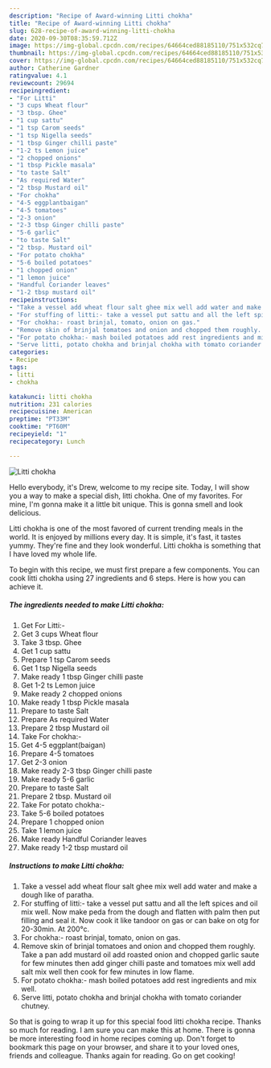 ```yaml
---
description: "Recipe of Award-winning Litti chokha"
title: "Recipe of Award-winning Litti chokha"
slug: 628-recipe-of-award-winning-litti-chokha
date: 2020-09-30T08:35:59.712Z
image: https://img-global.cpcdn.com/recipes/64664ced88185110/751x532cq70/litti-chokha-recipe-main-photo.jpg
thumbnail: https://img-global.cpcdn.com/recipes/64664ced88185110/751x532cq70/litti-chokha-recipe-main-photo.jpg
cover: https://img-global.cpcdn.com/recipes/64664ced88185110/751x532cq70/litti-chokha-recipe-main-photo.jpg
author: Catherine Gardner
ratingvalue: 4.1
reviewcount: 29694
recipeingredient:
- "For Litti"
- "3 cups Wheat flour"
- "3 tbsp. Ghee"
- "1 cup sattu"
- "1 tsp Carom seeds"
- "1 tsp Nigella seeds"
- "1 tbsp Ginger chilli paste"
- "1-2 ts Lemon juice"
- "2 chopped onions"
- "1 tbsp Pickle masala"
- "to taste Salt"
- "As required Water"
- "2 tbsp Mustard oil"
- "For chokha"
- "4-5 eggplantbaigan"
- "4-5 tomatoes"
- "2-3 onion"
- "2-3 tbsp Ginger chilli paste"
- "5-6 garlic"
- "to taste Salt"
- "2 tbsp. Mustard oil"
- "For potato chokha"
- "5-6 boiled potatoes"
- "1 chopped onion"
- "1 lemon juice"
- "Handful Coriander leaves"
- "1-2 tbsp mustard oil"
recipeinstructions:
- "Take a vessel add wheat flour salt ghee mix well add water and make a dough like of paratha."
- "For stuffing of litti:- take a vessel put sattu and all the left spices and oil mix well. Now make peda from the dough and flatten with palm then put filling and seal it. Now cook it like tandoor on gas or can bake on otg for 20-30min. At 200°c."
- "For chokha:- roast brinjal, tomato, onion on gas."
- "Remove skin of brinjal tomatoes and onion and chopped them roughly. Take a pan add mustard oil add roasted onion and chopped garlic saute for few minutes then add ginger chilli paste and tomatoes mix well add salt mix well then cook for few minutes in low flame."
- "For potato chokha:- mash boiled potatoes add rest ingredients and mix well."
- "Serve litti, potato chokha and brinjal chokha with tomato coriander chutney."
categories:
- Recipe
tags:
- litti
- chokha

katakunci: litti chokha 
nutrition: 231 calories
recipecuisine: American
preptime: "PT33M"
cooktime: "PT60M"
recipeyield: "1"
recipecategory: Lunch

---
```



![Litti chokha](https://img-global.cpcdn.com/recipes/64664ced88185110/751x532cq70/litti-chokha-recipe-main-photo.jpg)

Hello everybody, it's Drew, welcome to my recipe site. Today, I will show you a way to make a special dish, litti chokha. One of my favorites. For mine, I'm gonna make it a little bit unique. This is gonna smell and look delicious.

Litti chokha is one of the most favored of current trending meals in the world. It is enjoyed by millions every day. It is simple, it's fast, it tastes yummy. They're fine and they look wonderful. Litti chokha is something that I have loved my whole life.




To begin with this recipe, we must first prepare a few components. You can cook litti chokha using 27 ingredients and 6 steps. Here is how you can achieve it.

<!--inarticleads1-->

##### The ingredients needed to make Litti chokha:

1. Get For Litti:-
1. Get 3 cups Wheat flour
1. Take 3 tbsp. Ghee
1. Get 1 cup sattu
1. Prepare 1 tsp Carom seeds
1. Get 1 tsp Nigella seeds
1. Make ready 1 tbsp Ginger chilli paste
1. Get 1-2 ts Lemon juice
1. Make ready 2 chopped onions
1. Make ready 1 tbsp Pickle masala
1. Prepare to taste Salt
1. Prepare As required Water
1. Prepare 2 tbsp Mustard oil
1. Take For chokha:-
1. Get 4-5 eggplant(baigan)
1. Prepare 4-5 tomatoes
1. Get 2-3 onion
1. Make ready 2-3 tbsp Ginger chilli paste
1. Make ready 5-6 garlic
1. Prepare to taste Salt
1. Prepare 2 tbsp. Mustard oil
1. Take For potato chokha:-
1. Take 5-6 boiled potatoes
1. Prepare 1 chopped onion
1. Take 1 lemon juice
1. Make ready Handful Coriander leaves
1. Make ready 1-2 tbsp mustard oil




<!--inarticleads2-->

##### Instructions to make Litti chokha:

1. Take a vessel add wheat flour salt ghee mix well add water and make a dough like of paratha.
1. For stuffing of litti:- take a vessel put sattu and all the left spices and oil mix well. Now make peda from the dough and flatten with palm then put filling and seal it. Now cook it like tandoor on gas or can bake on otg for 20-30min. At 200°c.
1. For chokha:- roast brinjal, tomato, onion on gas.
1. Remove skin of brinjal tomatoes and onion and chopped them roughly. Take a pan add mustard oil add roasted onion and chopped garlic saute for few minutes then add ginger chilli paste and tomatoes mix well add salt mix well then cook for few minutes in low flame.
1. For potato chokha:- mash boiled potatoes add rest ingredients and mix well.
1. Serve litti, potato chokha and brinjal chokha with tomato coriander chutney.




So that is going to wrap it up for this special food litti chokha recipe. Thanks so much for reading. I am sure you can make this at home. There is gonna be more interesting food in home recipes coming up. Don't forget to bookmark this page on your browser, and share it to your loved ones, friends and colleague. Thanks again for reading. Go on get cooking!
